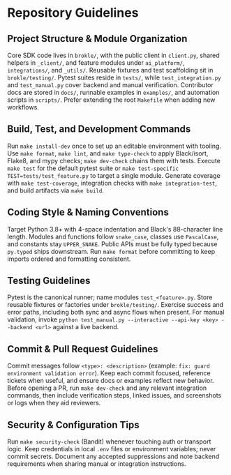 # Repository Guidelines

## Project Structure & Module Organization
Core SDK code lives in `brokle/`, with the public client in `client.py`, shared helpers in `_client/`, and feature modules under `ai_platform/`, `integrations/`, and `_utils/`. Reusable fixtures and test scaffolding sit in `brokle/testing/`. Pytest suites reside in `tests/`, while `test_integration.py` and `test_manual.py` cover backend and manual verification. Contributor docs are stored in `docs/`, runnable examples in `examples/`, and automation scripts in `scripts/`. Prefer extending the root `Makefile` when adding new workflows.

## Build, Test, and Development Commands
Run `make install-dev` once to set up an editable environment with tooling. Use `make format`, `make lint`, and `make type-check` to apply Black/isort, Flake8, and mypy checks; `make dev-check` chains them with tests. Execute `make test` for the default pytest suite or `make test-specific TEST=tests/test_feature.py` to target a single module. Generate coverage with `make test-coverage`, integration checks with `make integration-test`, and build artifacts via `make build`.

## Coding Style & Naming Conventions
Target Python 3.8+ with 4-space indentation and Black's 88-character line length. Modules and functions follow `snake_case`, classes use `PascalCase`, and constants stay `UPPER_SNAKE`. Public APIs must be fully typed because `py.typed` ships downstream. Run `make format` before committing to keep imports ordered and formatting consistent.

## Testing Guidelines
Pytest is the canonical runner; name modules `test_<feature>.py`. Store reusable fixtures or factories under `brokle/testing/`. Exercise success and error paths, including both sync and async flows when present. For manual validation, invoke `python test_manual.py --interactive --api-key <key> --backend <url>` against a live backend.

## Commit & Pull Request Guidelines
Commit messages follow `<type>: <description>` (example: `fix: guard environment validation error`). Keep each commit focused, reference tickets when useful, and ensure docs or examples reflect new behavior. Before opening a PR, run `make dev-check` and any relevant integration commands, then include verification steps, linked issues, and screenshots or logs when they aid reviewers.

## Security & Configuration Tips
Run `make security-check` (Bandit) whenever touching auth or transport logic. Keep credentials in local `.env` files or environment variables; never commit secrets. Document any accepted suppressions and note backend requirements when sharing manual or integration instructions.

